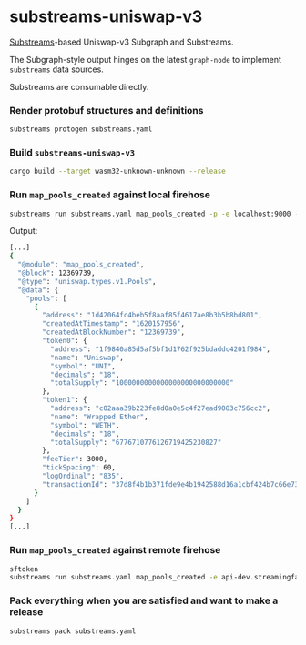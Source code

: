 # substreams-uniswap-v3

[Substreams](https://substreams.streamingfast.io)-based Uniswap-v3 Subgraph and Substreams.

The Subgraph-style output hinges on the latest `graph-node` to implement `substreams` data sources.

Substreams are consumable directly.


### Render protobuf structures and definitions
```bash
substreams protogen substreams.yaml
```

### Build `substreams-uniswap-v3`
```bash
cargo build --target wasm32-unknown-unknown --release
```

### Run `map_pools_created` against local firehose
```bash
substreams run substreams.yaml map_pools_created -p -e localhost:9000 -t +150
```

Output: 
```bash
[...]
{
  "@module": "map_pools_created",
  "@block": 12369739,
  "@type": "uniswap.types.v1.Pools",
  "@data": {
    "pools": [
      {
        "address": "1d42064fc4beb5f8aaf85f4617ae8b3b5b8bd801",
        "createdAtTimestamp": "1620157956",
        "createdAtBlockNumber": "12369739",
        "token0": {
          "address": "1f9840a85d5af5bf1d1762f925bdaddc4201f984",
          "name": "Uniswap",
          "symbol": "UNI",
          "decimals": "18",
          "totalSupply": "1000000000000000000000000000"
        },
        "token1": {
          "address": "c02aaa39b223fe8d0a0e5c4f27ead9083c756cc2",
          "name": "Wrapped Ether",
          "symbol": "WETH",
          "decimals": "18",
          "totalSupply": "6776710776126719425230827"
        },
        "feeTier": 3000,
        "tickSpacing": 60,
        "logOrdinal": "835",
        "transactionId": "37d8f4b1b371fde9e4b1942588d16a1cbf424b7c66e731ec915aca785ca2efcf"
      }
    ]
  }
}
[...]
```

### Run `map_pools_created` against remote firehose
```bash
sftoken
substreams run substreams.yaml map_pools_created -e api-dev.streamingfast.io:443 -t +150
```

### Pack everything when you are satisfied and want to make a release
```bash
substreams pack substreams.yaml
```
